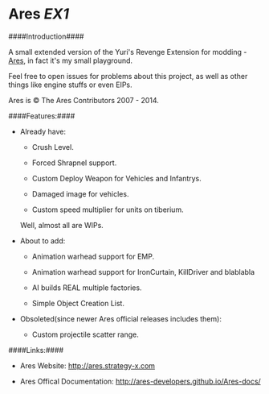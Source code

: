 Ares _EX1_
========

####Introduction####

A small extended version of the Yuri's Revenge Extension for modding - [Ares](https://github.com/Ares-Developers/Ares), in fact it's my small playground.

Feel free to open issues for problems about this project, as well as other things like engine stuffs or even EIPs.

Ares is © The Ares Contributors 2007 - 2014.

####Features:####

* Already have:

    * Crush Level.
    
    * Forced Shrapnel support.
    
    * Custom Deploy Weapon for Vehicles and Infantrys.
    
    * Damaged image for vehicles.
    
    * Custom speed multiplier for units on tiberium.
    
    Well, almost all are WIPs.

* About to add:

    * Animation warhead support for EMP.
    
    * Animation warhead support for IronCurtain, KillDriver and blablabla
    
    * AI builds REAL multiple factories.
    
    * Simple Object Creation List.
    
* Obsoleted(since newer Ares official releases includes them):

    * Custom projectile scatter range.

####Links:####

* Ares Website: <http://ares.strategy-x.com>

* Ares Offical Documentation: <http://ares-developers.github.io/Ares-docs/>
